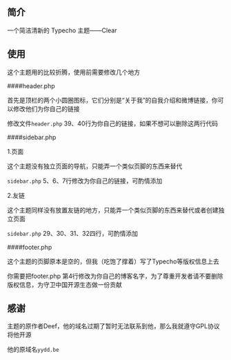 ## 简介 ##

一个简洁清新的 Typecho 主题——Clear

## 使用 ##

这个主题用的比较折腾，使用前需要修改几个地方

####header.php

首先是顶栏的两个小圆圈图标，它们分别是“关于我”的自我介绍和微博链接，你可以修改他们为你自己的链接

修改文件`header.php` 39、40行为你自己的链接，如果不想可以删除这两行代码

####sidebar.php

1.页面

这个主题没有独立页面的导航，只能弄一个类似页脚的东西来替代

`sidebar.php` 5、6、7行修改为你自己的链接，可酌情添加

2.友链

这个主题同样没有放置友链的地方，只能弄一个类似页脚的东西来替代或者创建独立页面

`sidebar.php` 29、30、31、32四行，可酌情添加

####footer.php

这个主题的页脚原本是空的，但我（吃饱了撑着）写了Typecho等版权信息上去

你需要把footer.php 第4行修改为你自己的博客名字，为了尊重开发者请不要删除版权信息，为守卫中国开源生态做一份贡献

## 感谢 ##

主题的原作者Deef，他的域名过期了暂时无法联系到他，那么我就遵守GPL协议将他开源

他的原域名`yydd.be`
